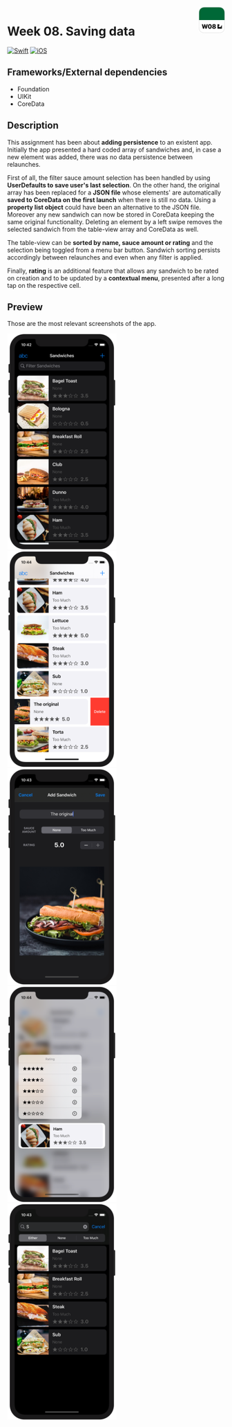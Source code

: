 <!-- Header -->
<img src="../.assets/W08_AppIcon.png" width="60" align="right"/>
<h1>Week 08. Saving data</h1>

[![Swift](https://img.shields.io/badge/Swift-5.0-orange.svg?longCache=true&style=flat&logo=swift)](https://www.swift.org)
[![iOS](https://img.shields.io/badge/iOS-13.5+-lightgrey.svg?longCache=true&?style=flat&logo=apple)](https://developer.apple.com/ios/)


<!-- Body -->
## Frameworks/External dependencies
- Foundation
- UIKit
- CoreData


## Description
This assignment has been about **adding persistence** to an existent app. Initially the app presented a hard coded array of sandwiches and, in case a new element was added, there was no data persistence between relaunches.

First of all, the filter sauce amount selection has been handled by using **UserDefaults to save user's last selection**. On the other hand, the original array has been replaced for a **JSON file** whose elements' are automatically **saved to CoreData on the first launch** when there is still no data. Using a **property list object** could have been an alternative to the JSON file. Moreover any new sandwich can now be stored in CoreData keeping the same original functionality. Deleting an element by a left swipe removes the selected sandwich from the table-view array and CoreData as well.

The table-view can be **sorted by name, sauce amount or rating** and the selection being toggled from a menu bar button. Sandwich sorting persists accordingly between relaunches and even when any filter is applied.


Finally, **rating** is an additional feature that allows any sandwich to be rated on creation and to be updated by a **contextual menu**, presented after a long tap on the respective cell.


## Preview
Those are the most relevant screenshots of the app.

<p align="left">
	<img src="../.assets/W08_Screenshot1.png" height="500"/>
	<img src="../.assets/W08_Screenshot2.png" height="500"/>
	<img src="../.assets/W08_Screenshot3.png" height="500"/>
	<img src="../.assets/W08_Screenshot4.png" height="500"/>
	<img src="../.assets/W08_Screenshot5.png" height="500"/>
</p>



<!-- Footer -->